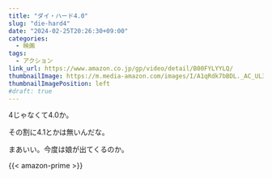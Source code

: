 ```yaml
---
title: "ダイ・ハード4.0"
slug: "die-hard4"
date: "2024-02-25T20:26:30+09:00"
categories:
  - 映画
tags:
  - アクション
link_url: https://www.amazon.co.jp/gp/video/detail/B00FYLYYLQ/
thumbnailImage: https://m.media-amazon.com/images/I/A1qRdk7bBDL._AC_UL320_.jpg
thumbnailImagePosition: left
#draft: true
---
```

4じゃなくて4.0か。
<!--more-->
その割に4.1とかは無いんだな。

まあいい。今度は娘が出てくるのか。

{{< amazon-prime >}}
